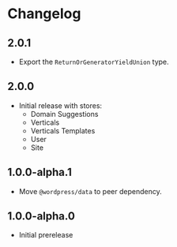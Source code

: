 # Changelog

## 2.0.1

- Export the `ReturnOrGeneratorYieldUnion` type.

## 2.0.0

- Initial release with stores:
  - Domain Suggestions
  - Verticals
  - Verticals Templates
  - User
  - Site

## 1.0.0-alpha.1

- Move `@wordpress/data` to peer dependency.

## 1.0.0-alpha.0

- Initial prerelease
